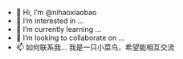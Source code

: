 - 👋 Hi, I’m @nihaoxiaobao
- 👀 I’m interested in ...
- 🌱 I’m currently learning ...
- 💞️ I’m looking to collaborate on ...
- 📫 如何联系我...
我是一只小菜鸟，希望能相互交流
<!---
nihaoxiaobao/nihaoxiaobao is a ✨ special ✨ repository because its `README.md` (this file) appears on your GitHub profile.
You can click the Preview link to take a look at your changes

